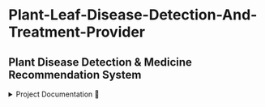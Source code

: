 # Plant-Leaf-Disease-Detection-And-Treatment-Provider
## Plant Disease Detection & Medicine Recommendation System

<details>
plant disease detection is a deep learning prject.
  use CNN model for and activation function are used to give more accurecy.
<summary>  Project Documentation 📄 </summary>
reaserch paper
poster CNN architecher

### Clone the repository

```bash
git clone 
```


### Create VENV and Install Required Libraries
```bash
python -m venv env
```

```bash
source env/Scripts/activate
```

```bash
pip install -r requirements.txt
```

### Create Models directory and add from downloading to [this source](NA)

```bash
CNN models
```

### Run the Application

```bash
python app.py
```

### Open the Browser and go to the following URL

```bash
http://127.0.0.1/5000
```

</details>
